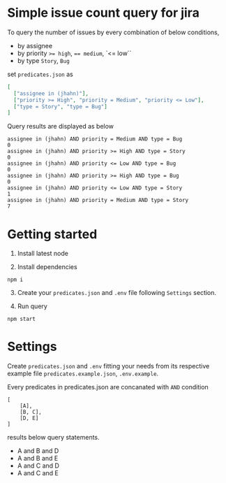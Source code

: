 # Simple issue count query for jira

To query the number of issues by every combination of below conditions,

- by assignee
- by priority `>= high`, `== medium`, `<= low``
- by type `Story`, `Bug`

set `predicates.json` as

```json
[
  ["assignee in (jhahn)"],
  ["priority >= High", "priority = Medium", "priority <= Low"],
  ["type = Story", "type = Bug"]
]
```

Query results are displayed as below

```
assignee in (jhahn) AND priority = Medium AND type = Bug
0
assignee in (jhahn) AND priority >= High AND type = Story
0
assignee in (jhahn) AND priority <= Low AND type = Bug
0
assignee in (jhahn) AND priority >= High AND type = Bug
0
assignee in (jhahn) AND priority <= Low AND type = Story
1
assignee in (jhahn) AND priority = Medium AND type = Story
7
```

# Getting started

1. Install latest node

2. Install dependencies

```
npm i
```

3. Create your `predicates.json` and `.env` file following `Settings` section.

4. Run query

```
npm start
```

# Settings

Create `predicates.json` and `.env` fitting your needs from its respective example file `predicates.example.json`, `.env.example`.

Every predicates in predicates.json are concanated with `AND` condition

```
[
    [A],
    [B, C],
    [D, E]
]
```

results below query statements.

- A and B and D
- A and B and E
- A and C and D
- A and C and E

